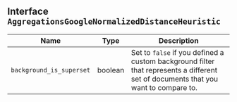 ## Interface `AggregationsGoogleNormalizedDistanceHeuristic`

| Name | Type | Description |
| - | - | - |
| `background_is_superset` | boolean | Set to `false` if you defined a custom background filter that represents a different set of documents that you want to compare to. |
